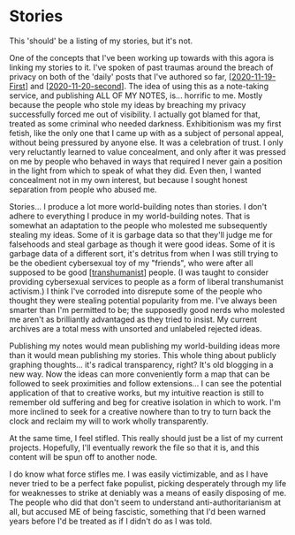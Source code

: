 # Stories

This 'should' be a listing of my stories, but it's not.

One of the concepts that I've been working up towards with this agora is linking my stories to it.  I've spoken of past traumas around the breach of privacy on both of the 'daily' posts that I've authored so far, [[2020-11-19-First]] and [[2020-11-20-second]].  The idea of using this as a note-taking service, and publishing ALL OF MY NOTES, is... horrific to me.  Mostly because the people who stole my ideas by breaching my privacy successfully forced me out of visibility.  I actually got blamed for that, treated as some criminal who needed darkness.  Exhibitionism was my first fetish, like the only one that I came up with as a subject of personal appeal, without being pressured by anyone else.  It was a celebration of trust.  I only very reluctantly learned to value concealment, and only after it was pressed on me by people who behaved in ways that required I never gain a position in the light from which to speak of what they did.  Even then, I wanted concealment not in my own interest, but because I sought honest separation from people who abused me.

Stories...  I produce a lot more world-building notes than stories.  I don't adhere to everything I produce in my world-building notes.  That is somewhat an adaptation to the people who molested me subsequently stealing my ideas.  Some of it is garbage data so that they'll judge me for falsehoods and steal garbage as though it were good ideas.  Some of it is garbage data of a different sort, it's detritus from when I was still trying to be the obedient cybersexual toy of my "friends", who were after all supposed to be good [[transhumanist]] people.  (I was taught to consider providing cybersexual services to people as a form of liberal transhumanist activism.)  I think I've corroded into disrepute some of the people who thought they were stealing potential popularity from me.  I've always been smarter than I'm permitted to be; the supposedly good nerds who molested me aren't as brilliantly advantaged as they tried to insist.  My current archives are a total mess with unsorted and unlabeled rejected ideas.

Publishing my notes would mean publishing my world-building ideas more than it would mean publishing my stories.  This whole thing about publicly graphing thoughts... it's radical transparency, right?  It's old blogging in a new way.  Now the ideas can more conveniently form a map that can be followed to seek proximities and follow extensions...  I can see the potential application of that to creative works, but my intuitive reaction is still to remember old suffering and beg for creative isolation in which to work.  I'm more inclined to seek for a creative nowhere than to try to turn back the clock and reclaim my will to work wholly transparently.

At the same time, I feel stifled.  This really should just be a list of my current projects.  Hopefully, I'll eventually rework the file so that it is, and this content will be spun off to another node.

I do know what force stifles me.  I was easily victimizable, and as I have never tried to be a perfect fake populist, picking desperately through my life for weaknesses to strike at deniably was a means of easily disposing of me.  The people who did that don't seem to understand anti-authoritarianism at all, but accused ME of being fascistic, something that I'd been warned years before I'd be treated as if I didn't do as I was told.

[//begin]: # "Autogenerated link references for markdown compatibility"
[2020-11-19-First]: 2020-11-19-First "2020-11-19-First"
[2020-11-20-second]: 2020-11-20-second "2020-11-20-Second"
[transhumanist]: transhumanist "Transhumanist"
[//end]: # "Autogenerated link references"